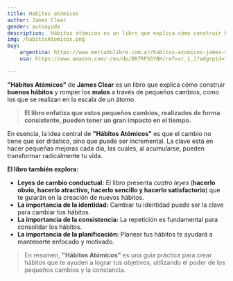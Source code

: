 ```yaml
---
title: Habitos atómicos
author: James Clear
gender: autoayuda
description:  Hábitos atómicos es un libro que explica cómo construir buenos hábitos y romper los malos a través de pequeños cambios, como los que se realizan en la escala de un átomo.
img: /habitosAtomicos.png
buy:
    argentina: https://www.mercadolibre.com.ar/habitos-atomicos-james-clear-editorial-booket/p/MLA21937914#polycard_client=search-nordic&searchVariation=MLA21937914&wid=MLA1468368975&position=7&search_layout=stack&type=product&tracking_id=7c25738d-23b7-4af0-a27f-b6632ddcd42f&sid=search
    usa: https://www.amazon.com/-/es/dp/B07RFSSYBH/ref=sr_1_1?adgrpid=171370943674&dib=eyJ2IjoiMSJ9.mOso7EVHHwSAUXVlgxo53zuSvnTwjXjJ5gb0JFKbRGlVJ1qtBNvYfiDtWcmiATXw5ofTbyvFle0cTWDDwyu5X0fO_cE9KEgwGRk4c3AbIWVQItidEfpCsLq9asXbd3QI--W9vpFrSp5BCOabMDD9P7XrbUfi_bigjj9kQlXdShZlWZ15vEFWyGsYp8BcLD2vj2tY_Fe0MH6VKH6PqmanXN41bm7K-J9oygCoN411i98.oJcqfpdh0DMXgPAx7qzJxf1XwmMOgTEX2NpEbKNKJqU&dib_tag=se&hvadid=715675451886&hvdev=c&hvlocphy=1000041&hvnetw=g&hvqmt=b&hvrand=7682097343593799812&hvtargid=kwd-489907855631&hydadcr=11039_13721648&keywords=atomic+habits+james+clear&mcid=9c44749217ba3febaa062ec13abaca42&qid=1747612501&sr=8-1

---
```


**"Hábitos Atómicos"** de **James Clear** es un libro que explica cómo construir **buenos hábitos** y romper los **malos** a través de pequeños cambios, como los que se realizan en la escala de un átomo. 

> **El libro enfatiza que estos pequeños cambios, realizados de forma consistente, pueden tener un gran impacto en el tiempo.**

En esencia, la idea central de **"Hábitos Atómicos"** es que el cambio no tiene que ser drástico, sino que puede ser incremental. La clave está en hacer pequeñas mejoras cada día, las cuales, al acumularse, pueden transformar radicalmente tu vida.

**El libro también explora:**

- **Leyes de cambio conductual:** El libro presenta *cuatro leyes* (**hacerlo obvio, hacerlo atractivo, hacerlo sencillo y hacerlo satisfactorio**) que te guiarán en la creación de nuevos hábitos.
- **La importancia de la identidad:** Cambiar tu identidad puede ser la clave para cambiar tus hábitos.
- **La importancia de la consistencia:** La repetición es fundamental para consolidar los hábitos.
- **La importancia de la planificación:** Planear tus hábitos te ayudará a mantenerte enfocado y motivado.

> En resumen, **"Hábitos Atómicos"** es una guía práctica para crear hábitos que te ayuden a lograr tus objetivos, utilizando el poder de los pequeños cambios y la constancia.
